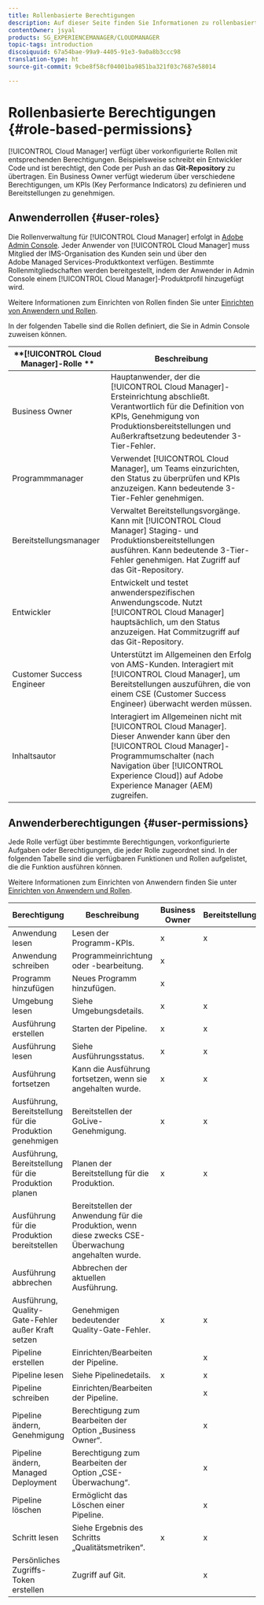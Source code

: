 ```yaml
---
title: Rollenbasierte Berechtigungen
description: Auf dieser Seite finden Sie Informationen zu rollenbasierten Berechtigungen.
contentOwner: jsyal
products: SG_EXPERIENCEMANAGER/CLOUDMANAGER
topic-tags: introduction
discoiquuid: 67a54bae-99a9-4405-91e3-9a0a8b3ccc98
translation-type: ht
source-git-commit: 9cbe8f58cf04001ba9851ba321f03c7687e58014

---
```



# Rollenbasierte Berechtigungen {#role-based-permissions}

[!UICONTROL Cloud Manager] verfügt über vorkonfigurierte Rollen mit entsprechenden Berechtigungen. Beispielsweise schreibt ein Entwickler Code und ist berechtigt, den Code per Push an das **Git-Repository** zu übertragen. Ein Business Owner verfügt wiederum über verschiedene Berechtigungen, um KPIs (Key Performance Indicators) zu definieren und Bereitstellungen zu genehmigen.

## Anwenderrollen {#user-roles}

Die Rollenverwaltung für [!UICONTROL Cloud Manager] erfolgt in [Adobe Admin Console](https://helpx.adobe.com/de/enterprise/using/admin-console.html). Jeder Anwender von [!UICONTROL Cloud Manager] muss Mitglied der IMS-Organisation des Kunden sein und über den Adobe Managed Services-Produktkontext verfügen. Bestimmte Rollenmitgliedschaften werden bereitgestellt, indem der Anwender in Admin Console einem [!UICONTROL Cloud Manager]-Produktprofil hinzugefügt wird.

Weitere Informationen zum Einrichten von Rollen finden Sie unter [Einrichten von Anwendern und Rollen](setting-up-users-and-roles.md).

In der folgenden Tabelle sind die Rollen definiert, die Sie in Admin Console zuweisen können.

| **[!UICONTROL Cloud Manager]-Rolle ** | **Beschreibung** |
|---|---|
| Business Owner | Hauptanwender, der die [!UICONTROL Cloud Manager]-Ersteinrichtung abschließt. Verantwortlich für die Definition von KPIs, Genehmigung von Produktionsbereitstellungen und Außerkraftsetzung bedeutender 3-Tier-Fehler. |
| Programmmanager | Verwendet [!UICONTROL Cloud Manager], um Teams einzurichten, den Status zu überprüfen und KPIs anzuzeigen. Kann bedeutende 3-Tier-Fehler genehmigen. |
| Bereitstellungsmanager | Verwaltet Bereitstellungsvorgänge. Kann mit [!UICONTROL Cloud Manager] Staging- und Produktionsbereitstellungen ausführen. Kann bedeutende 3-Tier-Fehler genehmigen. Hat Zugriff auf das Git-Repository. |
| Entwickler | Entwickelt und testet anwenderspezifischen Anwendungscode. Nutzt [!UICONTROL Cloud Manager] hauptsächlich, um den Status anzuzeigen. Hat Commitzugriff auf das Git-Repository. |
| Customer Success Engineer | Unterstützt im Allgemeinen den Erfolg von AMS-Kunden. Interagiert mit [!UICONTROL Cloud Manager], um Bereitstellungen auszuführen, die von einem CSE (Customer Success Engineer) überwacht werden müssen. |
| Inhaltsautor | Interagiert im Allgemeinen nicht mit [!UICONTROL Cloud Manager]. Dieser Anwender kann über den [!UICONTROL Cloud Manager]-Programmumschalter (nach Navigation über [!UICONTROL Experience Cloud]) auf Adobe Experience Manager (AEM) zugreifen. |

## Anwenderberechtigungen {#user-permissions}

Jede Rolle verfügt über bestimmte Berechtigungen, vorkonfigurierte Aufgaben oder Berechtigungen, die jeder Rolle zugeordnet sind. In der folgenden Tabelle sind die verfügbaren Funktionen und Rollen aufgelistet, die die Funktion ausführen können.

Weitere Informationen zum Einrichten von Anwendern finden Sie unter [Einrichten von Anwendern und Rollen](setting-up-users-and-roles.md).

| Berechtigung | Beschreibung | Business Owner | Bereitstellungsmanager | Programmmanager | Entwickler | CSE |
|--- |--- |--- |--- |--- |--- |--- |
| Anwendung lesen | Lesen der Programm-KPIs. | x | x | x | x | x |
| Anwendung schreiben | Programmeinrichtung oder -bearbeitung. | x |  |  |  |  |
| Programm hinzufügen | Neues Programm hinzufügen. | x |  |  |  |  |
| Umgebung lesen | Siehe Umgebungsdetails. | x | x | x | x | x |
| Ausführung erstellen | Starten der Pipeline. | x | x | x |  |  |
| Ausführung lesen | Siehe Ausführungsstatus. | x | x | x | x | x |
| Ausführung fortsetzen | Kann die Ausführung fortsetzen, wenn sie angehalten wurde. | x | x | x |  | x |
| Ausführung, Bereitstellung für die Produktion genehmigen | Bereitstellen der GoLive-Genehmigung. | x | x | x |  |  |
| Ausführung, Bereitstellung für die Produktion planen | Planen der Bereitstellung für die Produktion. | x | x | x |  | x |
| Ausführung für die Produktion bereitstellen | Bereitstellen der Anwendung für die Produktion, wenn diese zwecks CSE-Überwachung angehalten wurde. |  |  |  |  | x |
| Ausführung abbrechen | Abbrechen der aktuellen Ausführung. |  |  | x |  |  |
| Ausführung, Quality-Gate-Fehler außer Kraft setzen | Genehmigen bedeutender Quality-Gate-Fehler. | x | x | x |  |  |
| Pipeline erstellen | Einrichten/Bearbeiten der Pipeline. |  | x |  |  |  |
| Pipeline lesen | Siehe Pipelinedetails. | x | x | x | x | x |
| Pipeline schreiben | Einrichten/Bearbeiten der Pipeline. |  | x |  |  |  |
| Pipeline ändern, Genehmigung | Berechtigung zum Bearbeiten der Option „Business Owner“. |  | x |  |  |  |
| Pipeline ändern, Managed Deployment | Berechtigung zum Bearbeiten der Option „CSE-Überwachung“. |  | x |  |  |  |
| Pipeline löschen | Ermöglicht das Löschen einer Pipeline. |  | x |  |  |  |
| Schritt lesen | Siehe Ergebnis des Schritts „Qualitätsmetriken“. | x | x | x | x | x |
| Persönliches Zugriffs-Token erstellen | Zugriff auf Git. |  | x |  | x |  |

